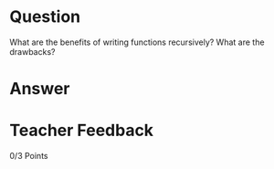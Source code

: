 # Question

What are the benefits of writing functions recursively? What are the drawbacks?

# Answer


# Teacher Feedback

0/3 Points